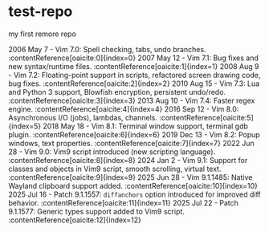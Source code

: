 # test-repo
my first remore repo

2006 May 7      - Vim 7.0: Spell checking, tabs, undo branches. :contentReference[oaicite:0]{index=0}
2007 May 12     - Vim 7.1: Bug fixes and new syntax/runtime files. :contentReference[oaicite:1]{index=1}
2008 Aug 9      - Vim 7.2: Floating-point support in scripts, refactored screen drawing code, bug fixes. :contentReference[oaicite:2]{index=2}
2010 Aug 15     - Vim 7.3: Lua and Python 3 support, Blowfish encryption, persistent undo/redo. :contentReference[oaicite:3]{index=3}
2013 Aug 10     - Vim 7.4: Faster regex engine. :contentReference[oaicite:4]{index=4}
2016 Sep 12     - Vim 8.0: Asynchronous I/O (jobs), lambdas, channels. :contentReference[oaicite:5]{index=5}
2018 May 18     - Vim 8.1: Terminal window support, terminal gdb plugin. :contentReference[oaicite:6]{index=6}
2019 Dec 13     - Vim 8.2: Popup windows, text properties. :contentReference[oaicite:7]{index=7}
2022 Jun 28     - Vim 9.0: Vim9 script introduced (new scripting language). :contentReference[oaicite:8]{index=8}
2024 Jan 2      - Vim 9.1: Support for classes and objects in Vim9 script, smooth scrolling, virtual text. :contentReference[oaicite:9]{index=9}
2025 Jun 28     - Vim 9.1.1485: Native Wayland clipboard support added. :contentReference[oaicite:10]{index=10}
2025 Jul 16     - Patch 9.1.1557: `diffanchors` option introduced for improved diff behavior. :contentReference[oaicite:11]{index=11}
2025 Jul 22     - Patch 9.1.1577: Generic types support added to Vim9 script. :contentReference[oaicite:12]{index=12}

